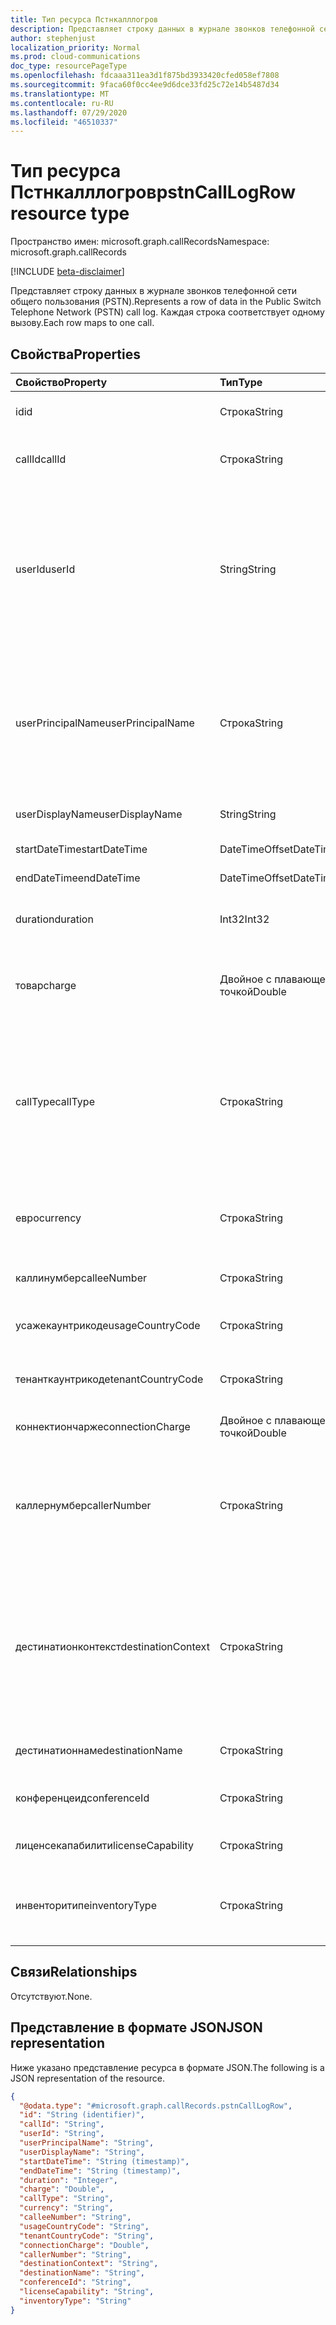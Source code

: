 ```yaml
---
title: Тип ресурса Пстнкалллогров
description: Представляет строку данных в журнале звонков телефонной сети общего пользования (PSTN).
author: stephenjust
localization_priority: Normal
ms.prod: cloud-communications
doc_type: resourcePageType
ms.openlocfilehash: fdcaaa311ea3d1f875bd3933420cfed058ef7808
ms.sourcegitcommit: 9faca60f0cc4ee9d6dce33fd25c72e14b5487d34
ms.translationtype: MT
ms.contentlocale: ru-RU
ms.lasthandoff: 07/29/2020
ms.locfileid: "46510337"
---
```

# <a name="pstncalllogrow-resource-type"></a><span data-ttu-id="1e845-103">Тип ресурса Пстнкалллогров</span><span class="sxs-lookup"><span data-stu-id="1e845-103">pstnCallLogRow resource type</span></span>

<span data-ttu-id="1e845-104">Пространство имен: microsoft.graph.callRecords</span><span class="sxs-lookup"><span data-stu-id="1e845-104">Namespace: microsoft.graph.callRecords</span></span>

[!INCLUDE [beta-disclaimer](../../includes/beta-disclaimer.md)]

<span data-ttu-id="1e845-105">Представляет строку данных в журнале звонков телефонной сети общего пользования (PSTN).</span><span class="sxs-lookup"><span data-stu-id="1e845-105">Represents a row of data in the Public Switch Telephone Network (PSTN) call log.</span></span> <span data-ttu-id="1e845-106">Каждая строка соответствует одному вызову.</span><span class="sxs-lookup"><span data-stu-id="1e845-106">Each row maps to one call.</span></span>

## <a name="properties"></a><span data-ttu-id="1e845-107">Свойства</span><span class="sxs-lookup"><span data-stu-id="1e845-107">Properties</span></span>

|<span data-ttu-id="1e845-108">Свойство</span><span class="sxs-lookup"><span data-stu-id="1e845-108">Property</span></span>|<span data-ttu-id="1e845-109">Тип</span><span class="sxs-lookup"><span data-stu-id="1e845-109">Type</span></span>|<span data-ttu-id="1e845-110">Описание</span><span class="sxs-lookup"><span data-stu-id="1e845-110">Description</span></span>|
|:---|:---|:---|
|<span data-ttu-id="1e845-111">id</span><span class="sxs-lookup"><span data-stu-id="1e845-111">id</span></span>|<span data-ttu-id="1e845-112">Строка</span><span class="sxs-lookup"><span data-stu-id="1e845-112">String</span></span>|<span data-ttu-id="1e845-113">Уникальный идентификатор звонка.</span><span class="sxs-lookup"><span data-stu-id="1e845-113">Unique call identifier.</span></span> <span data-ttu-id="1e845-114">Кодом.</span><span class="sxs-lookup"><span data-stu-id="1e845-114">GUID.</span></span>|
|<span data-ttu-id="1e845-115">callId</span><span class="sxs-lookup"><span data-stu-id="1e845-115">callId</span></span>|<span data-ttu-id="1e845-116">Строка</span><span class="sxs-lookup"><span data-stu-id="1e845-116">String</span></span>|<span data-ttu-id="1e845-117">Идентификатор вызова.</span><span class="sxs-lookup"><span data-stu-id="1e845-117">Call identifier.</span></span> <span data-ttu-id="1e845-118">Не гарантируется уникальным.</span><span class="sxs-lookup"><span data-stu-id="1e845-118">Not guaranteed to be unique.</span></span>|
|<span data-ttu-id="1e845-119">userId</span><span class="sxs-lookup"><span data-stu-id="1e845-119">userId</span></span>|<span data-ttu-id="1e845-120">String</span><span class="sxs-lookup"><span data-stu-id="1e845-120">String</span></span>|<span data-ttu-id="1e845-121">Идентификатор вызывающего пользователя в Graph.</span><span class="sxs-lookup"><span data-stu-id="1e845-121">Calling user's ID in Graph.</span></span> <span data-ttu-id="1e845-122">Кодом.</span><span class="sxs-lookup"><span data-stu-id="1e845-122">GUID.</span></span> <span data-ttu-id="1e845-123">Эта и другие сведения о пользователе будут иметь значение null или Empty для типов вызовов Bot (ucap_in, ucap_out).</span><span class="sxs-lookup"><span data-stu-id="1e845-123">This and other user info will be null/empty for bot call types (ucap_in, ucap_out).</span></span>|
|<span data-ttu-id="1e845-124">userPrincipalName</span><span class="sxs-lookup"><span data-stu-id="1e845-124">userPrincipalName</span></span>|<span data-ttu-id="1e845-125">Строка</span><span class="sxs-lookup"><span data-stu-id="1e845-125">String</span></span>|<span data-ttu-id="1e845-126">UserPrincipalName (имя входа) в Azure Active Directory.</span><span class="sxs-lookup"><span data-stu-id="1e845-126">UserPrincipalName (sign-in name) in Azure Active Directory.</span></span> <span data-ttu-id="1e845-127">Обычно это тот же адрес SIP, что и адрес электронной почты пользователя.</span><span class="sxs-lookup"><span data-stu-id="1e845-127">This is usually the same as user's SIP Address, and can be same as user's e-mail address.</span></span>|
|<span data-ttu-id="1e845-128">userDisplayName</span><span class="sxs-lookup"><span data-stu-id="1e845-128">userDisplayName</span></span>|<span data-ttu-id="1e845-129">String</span><span class="sxs-lookup"><span data-stu-id="1e845-129">String</span></span>|<span data-ttu-id="1e845-130">Отображаемое имя пользователя.</span><span class="sxs-lookup"><span data-stu-id="1e845-130">Display name of the user.</span></span>|
|<span data-ttu-id="1e845-131">startDateTime</span><span class="sxs-lookup"><span data-stu-id="1e845-131">startDateTime</span></span>|<span data-ttu-id="1e845-132">DateTimeOffset</span><span class="sxs-lookup"><span data-stu-id="1e845-132">DateTimeOffset</span></span>|<span data-ttu-id="1e845-133">Время начала вызова.</span><span class="sxs-lookup"><span data-stu-id="1e845-133">Call start time.</span></span>|
|<span data-ttu-id="1e845-134">endDateTime</span><span class="sxs-lookup"><span data-stu-id="1e845-134">endDateTime</span></span>|<span data-ttu-id="1e845-135">DateTimeOffset</span><span class="sxs-lookup"><span data-stu-id="1e845-135">DateTimeOffset</span></span>|<span data-ttu-id="1e845-136">Время окончания вызова.</span><span class="sxs-lookup"><span data-stu-id="1e845-136">Call end time.</span></span>|
|<span data-ttu-id="1e845-137">duration</span><span class="sxs-lookup"><span data-stu-id="1e845-137">duration</span></span>|<span data-ttu-id="1e845-138">Int32</span><span class="sxs-lookup"><span data-stu-id="1e845-138">Int32</span></span>|<span data-ttu-id="1e845-139">Время подключения вызова в секундах.</span><span class="sxs-lookup"><span data-stu-id="1e845-139">How long the call was connected, in seconds.</span></span>|
|<span data-ttu-id="1e845-140">товар</span><span class="sxs-lookup"><span data-stu-id="1e845-140">charge</span></span>|<span data-ttu-id="1e845-141">Двойное с плавающей точкой</span><span class="sxs-lookup"><span data-stu-id="1e845-141">Double</span></span>|<span data-ttu-id="1e845-142">Количество денег или затрат на звонок, которые оплачиваются по вашей учетной записи.</span><span class="sxs-lookup"><span data-stu-id="1e845-142">Amount of money or cost of the call that is charged to your account.</span></span>|
|<span data-ttu-id="1e845-143">callType</span><span class="sxs-lookup"><span data-stu-id="1e845-143">callType</span></span>|<span data-ttu-id="1e845-144">Строка</span><span class="sxs-lookup"><span data-stu-id="1e845-144">String</span></span>|<span data-ttu-id="1e845-145">Указывает, был ли вызов исходящий или входящий вызов PSTN, и тип вызова, например, поступающий от пользователя или конференции с аудио-и видеосвязи.</span><span class="sxs-lookup"><span data-stu-id="1e845-145">Whether the call was a PSTN outbound or inbound call and the type of call such as a call placed by a user or an audio conference.</span></span>|
|<span data-ttu-id="1e845-146">евро</span><span class="sxs-lookup"><span data-stu-id="1e845-146">currency</span></span>|<span data-ttu-id="1e845-147">Строка</span><span class="sxs-lookup"><span data-stu-id="1e845-147">String</span></span>|<span data-ttu-id="1e845-148">Тип валюты, используемой для вычисления стоимости звонка ([ISO 4217](https://en.wikipedia.org/wiki/ISO_4217)).</span><span class="sxs-lookup"><span data-stu-id="1e845-148">Type of currency used to calculate the cost of the call ([ISO 4217](https://en.wikipedia.org/wiki/ISO_4217)).</span></span>|
|<span data-ttu-id="1e845-149">каллинумбер</span><span class="sxs-lookup"><span data-stu-id="1e845-149">calleeNumber</span></span>|<span data-ttu-id="1e845-150">Строка</span><span class="sxs-lookup"><span data-stu-id="1e845-150">String</span></span>|<span data-ttu-id="1e845-151">Номер, набранный в формате [E. 164](https://en.wikipedia.org/wiki/E.164) .</span><span class="sxs-lookup"><span data-stu-id="1e845-151">Number dialed in [E.164](https://en.wikipedia.org/wiki/E.164) format.</span></span>|
|<span data-ttu-id="1e845-152">усажекаунтрикоде</span><span class="sxs-lookup"><span data-stu-id="1e845-152">usageCountryCode</span></span>|<span data-ttu-id="1e845-153">Строка</span><span class="sxs-lookup"><span data-stu-id="1e845-153">String</span></span>|<span data-ttu-id="1e845-154">Код страны пользователя, [ISO 3166-1 Alpha-2](https://en.wikipedia.org/wiki/ISO_3166-1_alpha-2).</span><span class="sxs-lookup"><span data-stu-id="1e845-154">Country code of the user, [ISO 3166-1 alpha-2](https://en.wikipedia.org/wiki/ISO_3166-1_alpha-2).</span></span>|
|<span data-ttu-id="1e845-155">тенанткаунтрикоде</span><span class="sxs-lookup"><span data-stu-id="1e845-155">tenantCountryCode</span></span>|<span data-ttu-id="1e845-156">Строка</span><span class="sxs-lookup"><span data-stu-id="1e845-156">String</span></span>|<span data-ttu-id="1e845-157">Код страны клиента, [ISO 3166-1 Alpha-2](https://en.wikipedia.org/wiki/ISO_3166-1_alpha-2).</span><span class="sxs-lookup"><span data-stu-id="1e845-157">Country code of the tenant, [ISO 3166-1 alpha-2](https://en.wikipedia.org/wiki/ISO_3166-1_alpha-2).</span></span>|
|<span data-ttu-id="1e845-158">коннектиончарже</span><span class="sxs-lookup"><span data-stu-id="1e845-158">connectionCharge</span></span>|<span data-ttu-id="1e845-159">Двойное с плавающей точкой</span><span class="sxs-lookup"><span data-stu-id="1e845-159">Double</span></span>|<span data-ttu-id="1e845-160">Цена оплаты по подключению.</span><span class="sxs-lookup"><span data-stu-id="1e845-160">Connection fee price.</span></span>|
|<span data-ttu-id="1e845-161">каллернумбер</span><span class="sxs-lookup"><span data-stu-id="1e845-161">callerNumber</span></span>|<span data-ttu-id="1e845-162">Строка</span><span class="sxs-lookup"><span data-stu-id="1e845-162">String</span></span>|<span data-ttu-id="1e845-163">Номер, который получил вызов для входящих звонков или номер, набранный для исходящих звонков.</span><span class="sxs-lookup"><span data-stu-id="1e845-163">Number that received the call for inbound calls or the number dialed for outbound calls.</span></span> <span data-ttu-id="1e845-164">Формат E. 164.</span><span class="sxs-lookup"><span data-stu-id="1e845-164">E.164 format.</span></span>|
|<span data-ttu-id="1e845-165">дестинатионконтекст</span><span class="sxs-lookup"><span data-stu-id="1e845-165">destinationContext</span></span>|<span data-ttu-id="1e845-166">Строка</span><span class="sxs-lookup"><span data-stu-id="1e845-166">String</span></span>|<span data-ttu-id="1e845-167">Указывает, является ли вызов внутренним (в стране или регионе) или международным (за пределами страны или региона) на основе расположения пользователя.</span><span class="sxs-lookup"><span data-stu-id="1e845-167">Whether the call was domestic (within a country or region) or international (outside a country or region) based on the user's location.</span></span>|
|<span data-ttu-id="1e845-168">дестинатионнаме</span><span class="sxs-lookup"><span data-stu-id="1e845-168">destinationName</span></span>|<span data-ttu-id="1e845-169">Строка</span><span class="sxs-lookup"><span data-stu-id="1e845-169">String</span></span>|<span data-ttu-id="1e845-170">Страна или регион набора.</span><span class="sxs-lookup"><span data-stu-id="1e845-170">Country or region dialed.</span></span>|
|<span data-ttu-id="1e845-171">конференцеид</span><span class="sxs-lookup"><span data-stu-id="1e845-171">conferenceId</span></span>|<span data-ttu-id="1e845-172">Строка</span><span class="sxs-lookup"><span data-stu-id="1e845-172">String</span></span>|<span data-ttu-id="1e845-173">Идентификатор конференции с аудио-и видеосвязи.</span><span class="sxs-lookup"><span data-stu-id="1e845-173">ID of the audio conference.</span></span>|
|<span data-ttu-id="1e845-174">лиценсекапабилити</span><span class="sxs-lookup"><span data-stu-id="1e845-174">licenseCapability</span></span>|<span data-ttu-id="1e845-175">Строка</span><span class="sxs-lookup"><span data-stu-id="1e845-175">String</span></span>|<span data-ttu-id="1e845-176">Лицензия, используемая для вызова.</span><span class="sxs-lookup"><span data-stu-id="1e845-176">The license used for the call.</span></span>|
|<span data-ttu-id="1e845-177">инвенторитипе</span><span class="sxs-lookup"><span data-stu-id="1e845-177">inventoryType</span></span>|<span data-ttu-id="1e845-178">Строка</span><span class="sxs-lookup"><span data-stu-id="1e845-178">String</span></span>|<span data-ttu-id="1e845-179">Тип номера телефона пользователя, например услуга бесплатных номеров.</span><span class="sxs-lookup"><span data-stu-id="1e845-179">User's phone number type, such as a service of toll-free number.</span></span>|

## <a name="relationships"></a><span data-ttu-id="1e845-180">Связи</span><span class="sxs-lookup"><span data-stu-id="1e845-180">Relationships</span></span>

<span data-ttu-id="1e845-181">Отсутствуют.</span><span class="sxs-lookup"><span data-stu-id="1e845-181">None.</span></span>

## <a name="json-representation"></a><span data-ttu-id="1e845-182">Представление в формате JSON</span><span class="sxs-lookup"><span data-stu-id="1e845-182">JSON representation</span></span>

<span data-ttu-id="1e845-183">Ниже указано представление ресурса в формате JSON.</span><span class="sxs-lookup"><span data-stu-id="1e845-183">The following is a JSON representation of the resource.</span></span>

<!-- {
  "blockType": "ignored",
  "@odata.type": "microsoft.graph.callRecords.pstnCallLogRow",
  "baseType": "",
  "keyProperty": "id"
}
-->

``` json
{
  "@odata.type": "#microsoft.graph.callRecords.pstnCallLogRow",
  "id": "String (identifier)",
  "callId": "String",
  "userId": "String",
  "userPrincipalName": "String",
  "userDisplayName": "String",
  "startDateTime": "String (timestamp)",
  "endDateTime": "String (timestamp)",
  "duration": "Integer",
  "charge": "Double",
  "callType": "String",
  "currency": "String",
  "calleeNumber": "String",
  "usageCountryCode": "String",
  "tenantCountryCode": "String",
  "connectionCharge": "Double",
  "callerNumber": "String",
  "destinationContext": "String",
  "destinationName": "String",
  "conferenceId": "String",
  "licenseCapability": "String",
  "inventoryType": "String"
}
```
